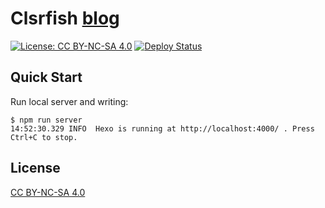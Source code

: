 # Clsrfish [blog](https://clsrfish.github.io)

[![License: CC BY-NC-SA 4.0](https://img.shields.io/badge/License-CC%20BY--NC--SA%204.0-lightgrey.svg)](https://creativecommons.org/licenses/by-nc-sa/4.0/)
[![Deploy Status](https://github.com/clsrfish/blog/workflows/Deploy/badge.svg)](https://github.com/clsrfish/blog/actions)

## Quick Start

Run local server and writing:

```shell
$ npm run server
14:52:30.329 INFO  Hexo is running at http://localhost:4000/ . Press Ctrl+C to stop.
```

## License

[CC BY-NC-SA 4.0](https://creativecommons.org/licenses/by-nc-sa/4.0)

